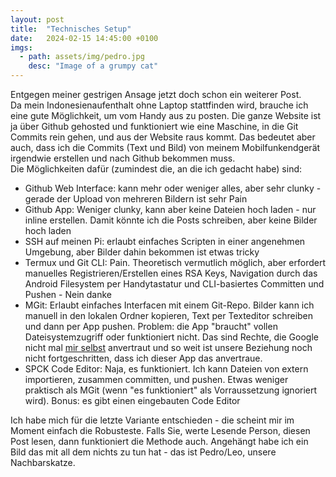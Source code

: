 ```yaml
---
layout: post
title:  "Technisches Setup"
date:   2024-02-15 14:45:00 +0100
imgs: 
  - path: assets/img/pedro.jpg
    desc: "Image of a grumpy cat"
---
```

Entgegen meiner gestrigen Ansage jetzt doch schon ein weiterer Post. 
<br> 
Da mein Indonesienaufenthalt ohne Laptop stattfinden wird, brauche ich eine gute Möglichkeit, um vom Handy aus zu posten. Die ganze Website ist ja über Github gehosted und funktioniert wie eine Maschine, in die Git Commits rein gehen, und aus der Website raus kommt. Das bedeutet aber auch, dass ich die Commits (Text und Bild) von meinem Mobilfunkendgerät irgendwie erstellen und nach Github bekommen muss. 
<br> 
Die Möglichkeiten dafür (zumindest die, an die ich gedacht habe) sind: 
<ul> 
<li> Github Web Interface: kann mehr oder weniger alles, aber sehr clunky - gerade der Upload von mehreren Bildern ist sehr Pain</li>
<li> Github App: Weniger clunky, kann aber keine Dateien hoch laden - nur inline erstellen. Damit könnte ich die Posts schreiben, aber keine Bilder hoch laden </li>
<li> SSH auf meinen Pi: erlaubt einfaches Scripten in einer angenehmen Umgebung, aber Bilder dahin bekommen ist etwas tricky</li>
<li> Termux und Git CLI: Pain. Theoretisch vermutlich möglich, aber erfordert manuelles Registrieren/Erstellen eines RSA Keys, Navigation durch das Android Filesystem per Handytastatur und CLI-basiertes Committen und Pushen - Nein danke </li>
<li> MGit: Erlaubt einfaches Interfacen mit einem Git-Repo. Bilder kann ich manuell in den lokalen Ordner kopieren, Text per Texteditor schreiben und dann per App pushen. Problem: die App "braucht" vollen Dateisystemzugriff oder funktioniert nicht. Das sind Rechte, die Google nicht mal <a href="https://i.kym-cdn.com/entries/icons/facebook/000/017/046/BptVE1JIEAAA3dT.jpg">mir selbst</a> anvertraut und so weit ist unsere Beziehung noch nicht fortgeschritten, dass ich dieser App das anvertraue.</li>
<li> SPCK Code Editor: Naja, es funktioniert. Ich kann Dateien von extern importieren, zusammen committen, und pushen. Etwas weniger praktisch als MGit (wenn "es funktioniert" als Vorraussetzung ignoriert wird). Bonus: es gibt einen eingebauten Code Editor </li>
</ul> 
Ich habe mich für die letzte Variante entschieden - die scheint mir im Moment einfach die Robusteste. Falls Sie, werte Lesende Person, diesen Post lesen, dann funktioniert die Methode auch. 
Angehängt habe ich ein Bild das mit all dem nichts zu tun hat - das ist Pedro/Leo, unsere Nachbarskatze. 